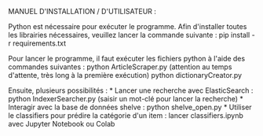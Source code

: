 MANUEL D'INSTALLATION / D'UTILISATEUR :

Python est nécessaire pour exécuter le programme.
Afin d'installer toutes les librairies nécessaires, veuillez lancer la commande suivante :
    pip install -r requirements.txt

Pour lancer le programme, il faut exécuter les fichiers python à l'aide des commandes suivantes :
python ArticleScraper.py (attention au temps d'attente, très long à la première exécution)
python dictionaryCreator.py

Ensuite, plusieurs possibilités :
    * Lancer une recherche avec ElasticSearch : python IndexerSearcher.py (saisir un mot-clé pour lancer la recherche)
    * Interagir avec la base de données shelve : python shelve_open.py
    * Utiliser le classifiers pour prédire la catégorie d'un item : lancer classifiers.ipynb avec Jupyter Notebook ou Colab
